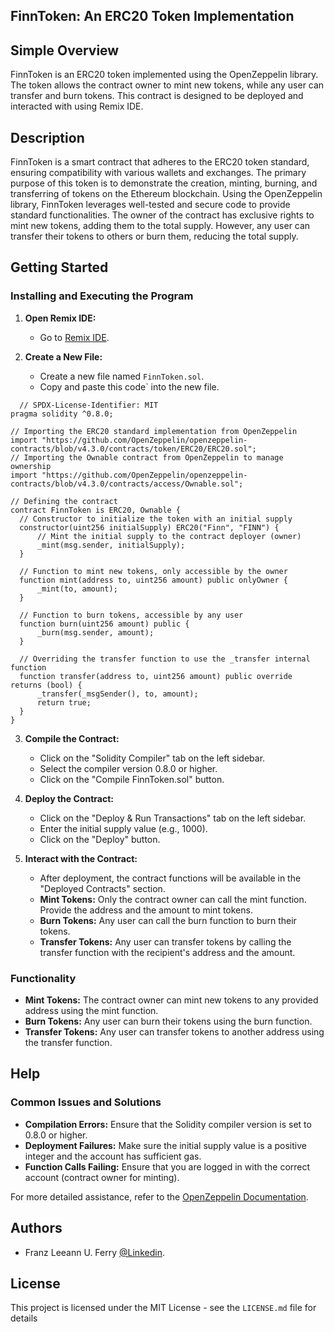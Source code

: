 ## FinnToken: An ERC20 Token Implementation

## Simple Overview
FinnToken is an ERC20 token implemented using the OpenZeppelin library. The token allows the contract owner to mint new tokens, while any user can transfer and burn tokens. This contract is designed to be deployed and interacted with using Remix IDE.

## Description
FinnToken is a smart contract that adheres to the ERC20 token standard, ensuring compatibility with various wallets and exchanges. The primary purpose of this token is to demonstrate the creation, minting, burning, and transferring of tokens on the Ethereum blockchain. Using the OpenZeppelin library, FinnToken leverages well-tested and secure code to provide standard functionalities. The owner of the contract has exclusive rights to mint new tokens, adding them to the total supply. However, any user can transfer their tokens to others or burn them, reducing the total supply.

## Getting Started

### Installing and Executing the Program

1. **Open Remix IDE:**
    - Go to [Remix IDE](https://remix.ethereum.org).

2. **Create a New File:**
    - Create a new file named `FinnToken.sol`.
    - Copy and paste this code` into the new file.
      
  ```sol
    // SPDX-License-Identifier: MIT
pragma solidity ^0.8.0;

// Importing the ERC20 standard implementation from OpenZeppelin
import "https://github.com/OpenZeppelin/openzeppelin-contracts/blob/v4.3.0/contracts/token/ERC20/ERC20.sol";
// Importing the Ownable contract from OpenZeppelin to manage ownership
import "https://github.com/OpenZeppelin/openzeppelin-contracts/blob/v4.3.0/contracts/access/Ownable.sol";

// Defining the contract
contract FinnToken is ERC20, Ownable {
    // Constructor to initialize the token with an initial supply
    constructor(uint256 initialSupply) ERC20("Finn", "FINN") {
        // Mint the initial supply to the contract deployer (owner)
        _mint(msg.sender, initialSupply);
    }

    // Function to mint new tokens, only accessible by the owner
    function mint(address to, uint256 amount) public onlyOwner {
        _mint(to, amount);
    }

    // Function to burn tokens, accessible by any user
    function burn(uint256 amount) public {
        _burn(msg.sender, amount);
    }

    // Overriding the transfer function to use the _transfer internal function
    function transfer(address to, uint256 amount) public override returns (bool) {
        _transfer(_msgSender(), to, amount);
        return true;
    }
}
  ```

3. **Compile the Contract:**
    - Click on the "Solidity Compiler" tab on the left sidebar.
    - Select the compiler version 0.8.0 or higher.
    - Click on the "Compile FinnToken.sol" button.

4. **Deploy the Contract:**
    - Click on the "Deploy & Run Transactions" tab on the left sidebar.
    - Enter the initial supply value (e.g., 1000).
    - Click on the "Deploy" button.

5. **Interact with the Contract:**
    - After deployment, the contract functions will be available in the "Deployed Contracts" section.
    - **Mint Tokens:** Only the contract owner can call the mint function. Provide the address and the amount to mint tokens.
    - **Burn Tokens:** Any user can call the burn function to burn their tokens.
    - **Transfer Tokens:** Any user can transfer tokens by calling the transfer function with the recipient's address and the amount.

### Functionality
- **Mint Tokens:** The contract owner can mint new tokens to any provided address using the mint function.
- **Burn Tokens:** Any user can burn their tokens using the burn function.
- **Transfer Tokens:** Any user can transfer tokens to another address using the transfer function.

## Help
### Common Issues and Solutions
- **Compilation Errors:** Ensure that the Solidity compiler version is set to 0.8.0 or higher.
- **Deployment Failures:** Make sure the initial supply value is a positive integer and the account has sufficient gas.
- **Function Calls Failing:** Ensure that you are logged in with the correct account (contract owner for minting).

For more detailed assistance, refer to the [OpenZeppelin Documentation](https://docs.openzeppelin.com/).

## Authors
- Franz Leeann U. Ferry [@Linkedin](www.linkedin.com/in/franz-leeann-ferry-a286552a2).

## License

This project is licensed under the MIT License - see the `LICENSE.md` file for details
